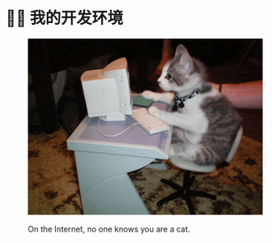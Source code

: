 # 👨‍💻 我的开发环境

<div align="left">

<figure><img src=".gitbook/assets/mao-meme.gif" alt=""><figcaption><p>On the Internet, no one knows you are a cat.</p></figcaption></figure>

</div>
